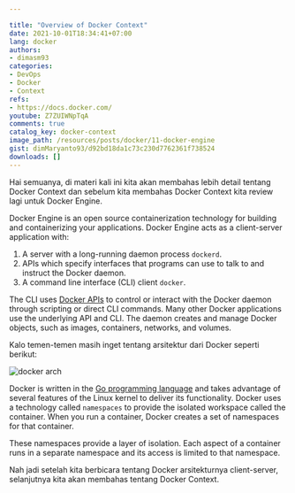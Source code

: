 ```yaml
---

title: "Overview of Docker Context"
date: 2021-10-01T18:34:41+07:00
lang: docker
authors:
- dimasm93
categories:
- DevOps
- Docker
- Context
refs: 
- https://docs.docker.com/
youtube: Z7ZUIWNpTqA
comments: true
catalog_key: docker-context
image_path: /resources/posts/docker/11-docker-engine
gist: dimMaryanto93/d92bd18da1c73c230d7762361f738524
downloads: []
---
```


Hai semuanya, di materi kali ini kita akan membahas lebih detail tentang Docker Context dan sebelum kita membahas Docker Context kita review lagi untuk Docker Engine. 

Docker Engine is an open source containerization technology for building and containerizing your applications. Docker Engine acts as a client-server application with:

1. A server with a long-running daemon process `dockerd`.
2. APIs which specify interfaces that programs can use to talk to and instruct the Docker daemon.
3. A command line interface (CLI) client `docker`.

<!--more-->

The CLI uses [Docker APIs](https://docs.docker.com/engine/api/) to control or interact with the Docker daemon through scripting or direct CLI commands. Many other Docker applications use the underlying API and CLI. The daemon creates and manage Docker objects, such as images, containers, networks, and volumes.

Kalo temen-temen masih inget tentang arsitektur dari Docker seperti berikut:

![docker arch](https://docs.docker.com/engine/images/architecture.svg)

Docker is written in the [Go programming language](https://golang.org/) and takes advantage of several features of the Linux kernel to deliver its functionality. Docker uses a technology called `namespaces` to provide the isolated workspace called the container. When you run a container, Docker creates a set of namespaces for that container.

These namespaces provide a layer of isolation. Each aspect of a container runs in a separate namespace and its access is limited to that namespace.

Nah jadi setelah kita berbicara tentang Docker arsitekturnya client-server, selanjutnya kita akan membahas tentang Docker Context.